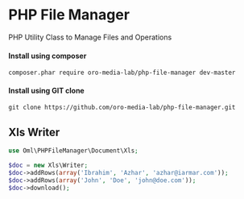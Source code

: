 PHP File Manager
=============
PHP Utility Class to Manage Files and Operations

#### Install using composer
```
composer.phar require oro-media-lab/php-file-manager dev-master
```

#### Install using GIT clone
```
git clone https://github.com/oro-media-lab/php-file-manager.git
```

Xls Writer
-------------

```php
use Oml\PHPFileManager\Document\Xls;

$doc = new Xls\Writer;
$doc->addRows(array('Ibrahim', 'Azhar', 'azhar@iarmar.com'));
$doc->addRows(array('John', 'Doe', 'john@doe.com'));
$doc->download();
```